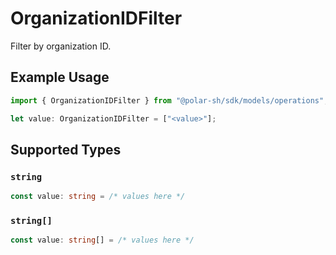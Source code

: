 # OrganizationIDFilter

Filter by organization ID.

## Example Usage

```typescript
import { OrganizationIDFilter } from "@polar-sh/sdk/models/operations";

let value: OrganizationIDFilter = ["<value>"];
```

## Supported Types

### `string`

```typescript
const value: string = /* values here */
```

### `string[]`

```typescript
const value: string[] = /* values here */
```

